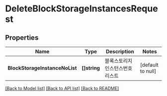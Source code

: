 # DeleteBlockStorageInstancesRequest

## Properties
Name | Type | Description | Notes
------------ | ------------- | ------------- | -------------
**BlockStorageInstanceNoList** | **[]string** | 블록스토리지인스턴스번호리스트 | [default to null]

[[Back to Model list]](../README.md#documentation-for-models) [[Back to API list]](../README.md#documentation-for-api-endpoints) [[Back to README]](../README.md)


